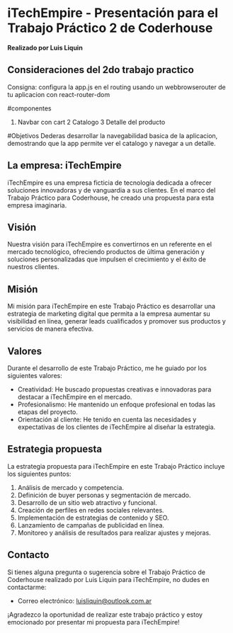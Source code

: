 # iTechEmpire - Presentación para el Trabajo Práctico 2 de Coderhouse

**Realizado por Luis Liquin**

## Consideraciones del 2do trabajo practico
Consigna: configura la app.js en el routing usando un webbrowserouter de tu aplicacion con react-router-dom

#componentes
1. Navbar con cart
2 Catalogo
3 Detalle del producto

#Objetivos 
Dederas desarrollar la navegabilidad basica de la aplicacion, demostrando que la app permite ver el catalogo y navegar a un detalle.

## La empresa: iTechEmpire

iTechEmpire es una empresa ficticia de tecnología dedicada a ofrecer soluciones innovadoras y de vanguardia a sus clientes. En el marco del Trabajo Práctico para Coderhouse, he creado una propuesta para esta empresa imaginaria.

## Visión

Nuestra visión para iTechEmpire es convertirnos en un referente en el mercado tecnológico, ofreciendo productos de última generación y soluciones personalizadas que impulsen el crecimiento y el éxito de nuestros clientes.

## Misión

Mi misión para iTechEmpire en este Trabajo Práctico es desarrollar una estrategia de marketing digital que permita a la empresa aumentar su visibilidad en línea, generar leads cualificados y promover sus productos y servicios de manera efectiva.

## Valores

Durante el desarrollo de este Trabajo Práctico, me he guiado por los siguientes valores:

- Creatividad: He buscado propuestas creativas e innovadoras para destacar a iTechEmpire en el mercado.
- Profesionalismo: He mantenido un enfoque profesional en todas las etapas del proyecto.
- Orientación al cliente: He tenido en cuenta las necesidades y expectativas de los clientes de iTechEmpire al diseñar la estrategia.

## Estrategia propuesta

La estrategia propuesta para iTechEmpire en este Trabajo Práctico incluye los siguientes puntos:

1. Análisis de mercado y competencia.
2. Definición de buyer personas y segmentación de mercado.
3. Desarrollo de un sitio web atractivo y funcional.
4. Creación de perfiles en redes sociales relevantes.
5. Implementación de estrategias de contenido y SEO.
6. Lanzamiento de campañas de publicidad en línea.
7. Monitoreo y análisis de resultados para realizar ajustes y mejoras.

## Contacto

Si tienes alguna pregunta o sugerencia sobre el Trabajo Práctico de Coderhouse realizado por Luis Liquin para iTechEmpire, no dudes en contactarme:

- Correo electrónico: luisliquin@outlook.com.ar

¡Agradezco la oportunidad de realizar este trabajo práctico y estoy emocionado por presentar mi propuesta para iTechEmpire!


